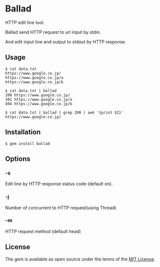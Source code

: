 # Ballad

HTTP edit line tool.

Ballad send HTTP request to url input by stdin.

And edit input line and output to stdout by HTTP response.

## Usage

```shell
$ cat data.txt
https://www.google.co.jp/
https://www.google.co.jp/a
https://www.google.co.jp/b

$ cat data.txt | ballad
200	https://www.google.co.jp/
301	https://www.google.co.jp/a
404	https://www.google.co.jp/b

$ cat data.txt | ballad | grep 200 | awk '{print $2}'
https://www.google.co.jp/

```

## Installation

```shell
$ gem install ballad
```

## Options

### -s

Edit line by HTTP response status code (default on).

### -j

Number of concurrent to HTTP request(using Thread)

### -m

HTTP request method (default head)

## License

The gem is available as open source under the terms of the [MIT License](http://opensource.org/licenses/MIT).
